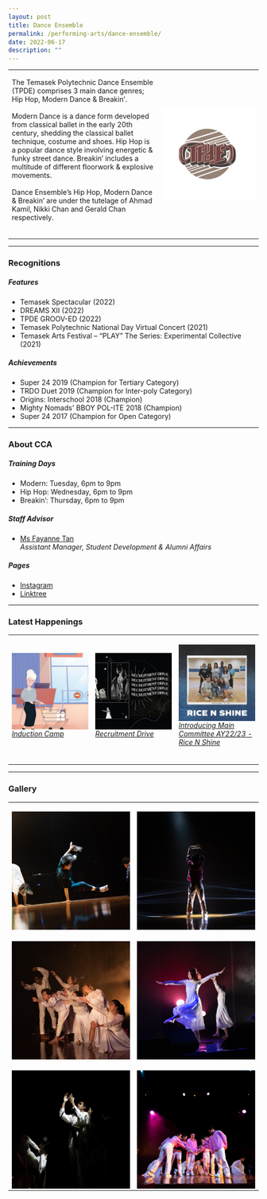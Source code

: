 ```yaml
---
layout: post
title: Dance Ensemble
permalink: /performing-arts/dance-ensemble/
date: 2022-06-17
description: ""
---
```

<table>
	<tbody>
		<tr>
			<td>
				<p>
                    The Temasek Polytechnic Dance Ensemble (TPDE) comprises 3 main dance genres; Hip Hop, Modern Dance &amp; Breakin’. 
					<br>
					<br>
                    Modern Dance is a dance form developed from classical ballet in the early 20th century, shedding the classical ballet technique, costume and shoes. Hip Hop is a popular dance style involving energetic &amp; funky street dance. Breakin’ includes a multitude of different floorwork &amp; explosive movements. 
					<br>
					<br>
                    Dance Ensemble’s Hip Hop, Modern Dance &amp; Breakin’ are under the tutelage of Ahmad Kamil, Nikki Chan and Gerald Chan respectively.
                    <br>
                    <br>
				</p>
			</td>
			<td style="width:40%">
				<img alt="DE" style="display:block;margin-left:auto;margin-right:auto;" src="/images/Arts/DE/DE_logo.png">
			</td>
		</tr>
	</tbody>
</table>
	
<hr>
	
### Recognitions

##### Features
	
<ul>
    <li>Temasek Spectacular (2022)</li>
    <li>DREAMS XII (2022)</li>
    <li>TPDE GROOV-ED (2022)</li>
    <li>Temasek Polytechnic National Day Virtual Concert (2021)</li>
    <li>Temasek Arts Festival – “PLAY” The Series: Experimental Collective (2021)</li>
</ul>

##### Achievements
	
<ul>
    <li>Super 24 2019 (Champion for Tertiary Category)</li>
    <li>TRDO Duet 2019 (Champion for Inter-poly Category)</li>
    <li>Origins: Interschool 2018 (Champion)</li>
    <li>Mighty Nomads' BBOY POL-ITE 2018 (Champion)</li>
    <li>Super 24 2017 (Champion for Open Category)</li>    
</ul>

<hr>

### About CCA

##### Training Days
            
<ul>    
    <li>Modern: Tuesday, 6pm to 9pm</li>
    <li>Hip Hop: Wednesday, 6pm to 9pm</li>
    <li>Breakin’: Thursday, 6pm to 9pm</li>
</ul>


##### Staff Advisor

<ul>
	<li>
		<a href="Fayanne_Tan@tp.edu.sg">Ms Fayanne Tan</a>
		<br>
		<i>Assistant Manager, Student Development &amp; Alumni Affairs</i>
	</li>
</ul>


##### Pages

<ul>
	<li><a href="https://www.instagram.com/tpdeofficial">Instagram</a></li>
	 <li><a href="https://linktr.ee/tpdeofficial">Linktree</a></li>
</ul>

<hr>

### Latest Happenings

<table>
    <tbody><tr>
        <td style="width:33%"><br>
            <a href="https://www.instagram.com/p/CeNkaevJlGe/">
                <img src="/images/Arts/DE/DE_Induction Camp.png" style="display:block;margin-left:auto;margin-right:auto;" alt="Dance Ensemble">
                <h6 style="margin-top:0%">Induction Camp</h6>
            </a>
        </td>
        <td style="width:33%"><br>
            <a href="https://www.instagram.com/p/Cc9hPUxp-dV/">
                <img src="/images/Arts/DE/DE_Recruitment Drive.png" style="display:block;margin-left:auto;margin-right:auto;" alt="Dance Ensemble">
                <h6 style="margin-top:0%">Recruitment Drive</h6>
            </a>
        </td>
        <td style="width:33%"><br>
            <a href="https://www.instagram.com/p/Cc76eMTJxD6/">
                <img src="/images/Arts/DE/DE_Rice N Shine.png" style="display:block;margin-left:auto;margin-right:auto;" alt="Dance Ensemble">
                <h6 style="margin-top:0%">Introducing Main Committee AY22/23 - Rice N Shine</h6>    
            </a>
        </td>
    </tr>
</tbody></table>
	
<hr>

### Gallery

<table>
	<tbody>
		<tr>
			<td style="width:50%"><br>
				<img alt="DE" style="display:block;margin-left:auto;margin-right:auto;" src="/images/Arts/DE/DE_pic_1.jpg">
			</td>
			<td style="width:50%"><br>
				<img alt="DE" style="display:block;margin-left:auto;margin-right:auto;" src="/images/Arts/DE/DE_pic_2.jpg">
			</td>
		</tr>
		<tr>
			<td style="width:50%"><br>
				<img alt="DE" style="display:block;margin-left:auto;margin-right:auto;" src="/images/Arts/DE/DE_pic_3.jpg">
			</td>
			<td style="width:50%"><br>
				<img alt="DE" style="display:block;margin-left:auto;margin-right:auto;" src="/images/Arts/DE/DE_pic_4.jpg">
			</td>
		</tr>
		<tr>
			<td style="width:50%"><br>
				<img alt="DE" style="display:block;margin-left:auto;margin-right:auto;" src="/images/Arts/DE/DE_pic_5.jpg">
			</td>
			<td style="width:50%"><br>
				<img alt="DE" style="display:block;margin-left:auto;margin-right:auto;" src="/images/Arts/DE/DE_pic_6.jpg">
			</td>
		</tr>
	</tbody>
</table>